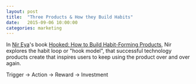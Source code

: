 ```yaml
---
layout: post
title:  "Three Products & How they Build Habits"
date:   2015-09-06 10:00:00
categories: marketing
---
```


In [Nir Eya](http://www.nirandfar.com)'s book [Hooked: How to Build Habit-Forming Products](http://www.amazon.com/Hooked-How-Build-Habit-Forming-Products-ebook/dp/B00HJ4A43S), Nir explores the habit loop or "hook model", that successful technology products create that inspires users to keep using the product over and over again.

Trigger -> Action -> Reward -> Investment
